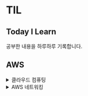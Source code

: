 # TIL 
## Today I Learn

공부한 내용을 하루하루 기록합니다.

## AWS

<details>
<summary>클라우드 컴퓨팅</summary>

<!-- summary 아래 한칸 공백 두어야함 -->
### 클라우드 컴퓨팅
클라우드 컴퓨팅

클라우드 컴퓨팅은 IT 리소스를 인터넷을 통해 온디맨드로 제공하며 사용한 만큼만 비용을 지불합니다.

온디맨드 제공이란 AWS가 사용자에게 필요한 리소스를 필요한 순간에 전달할 수 있다는 것이다.
이를 통해 사용자는 리소스가 필요하다고 미리 알리지 않아도 되며,
300개의 가상 서버가 갑자기 필요해 질 경우 미리 통보하지 않고 클릭 몇번으로 바로 시작할 수 있는것이다.

클라우드 컴퓨팅 모델

- IaaS
	클라우드 IT의 기본 빌딩 블록을 포함하고 일반적으로
	네트워킹 기능, 컴ㅁ퓨터 및 데이터 스토리지 공간을 제공
- PaaS
	기본 인프로를 관리할 필요가 없어 애플리케이션 개발과 관리에 집중 가능
	리소스 구매, 용량 계획, 소프트웨어 유지 관리 등 다른 모든 획일적 작업에 대한
	부담을 덜어 줌
- SaaS
	서비스 제공업체에 의해 실행되고 관리되는 완전한 제품을 제공하여
	소프트웨어 특정 부분을 어떻게 사용할지만 생각하면 된다.


클라우드 컴퓨팅의 배포 모델

- 클라우드 기반 배포
	애플리케이션의 모든 부분을 클라우드에서 실행
	기존 애플리케이션을 클라우드로 마이그레이션
	클라우드에서 새 애플리케이션 설계 및 빌드
- 온프레미스 배포
	가상화 및 리소스 관리 도구를 사용해 리소스를 배포
	애플리케이션 관리 및 가상화 기술을 사용해 리소스 활용도를 높임
- 하이브리드 배포
	클라우드 기반 리소스를 온프레미스 인프라에 연결
	클라우드 기반 리소스를 레거시 IT 애플리케이션과 통합

### EC2
AWS EC2

Amazon Elastic Compute Cloud

서비스 운영을 위해 서버가 필요하다.
이 서버를 통해 웹 애플리케이션을 호스팅하고, 필요한 컴퓨팅 용량을 제공한다.

AWS를 사용하는 경우 이러한 서버가 곧 물리적이니서버가 아닌 가상화되어 있는 서버이다.
이 가상화된 서버에 액세스 하는데 사용하는 서비스를 EC2라고 한다.

기본적으로 EC2는 가상화 기술을 사용해 AWS에서 관리한다.
또한 AWS에서 관리하고 있는 물리적 호스트 시스템에서 실행 되기  때문에
EC2를 실제 가동할 때는 전체 호스트를 소유하지 않고, 호스트를 다른 여러 인스턴스와 공유해 사용한다.
이러한 방식을 가상 머신이라 한다.

이러한 가상 머신끼리 서로 물리적인 리소르르 공유하고 책임지는것을 멀티 테넌시라 한다.
AWS는 하이퍼바이저를 통해 멀티 테넌시 조정을 책임지고 관리한다.
또한, 하이퍼바이저는 호스트의 리소스를 서로 공유하는 가상 머신을 서로 분리한다.

즉, EC2 인스턴스가 서로 리소스를 공유하며, 그 호스트에 있는 다른 EC2 인스턴스는 인식하지 않는 것이다.


#### Amazon EC2 인스턴스 유형

Amazon EC2 인스턴스 유형은 다양한 작업에 최적화 되어 있으며,
워크로드 및 애플리케이션의 요구사항을 고려해야 한다.

각 EC2 인스턴스의 유형은 인스턴스 패밀리로 구분되며, 특정 작업에 최적화 된다.

- 범용
	균형 있는 리소스
	다양한 워크로드
- 컴퓨팅 최적화
	고성능 프로세서를 활용하는 컴퓨팅 집약적인 애플리케이션에 적합
	게임 서버
	고성능 컴퓨팅(HPC)
	과학 모델링
- 메모리 최적화
	대규모 데이터 집합을 처리하는 워크로드에 빠른 성능을 제공
	메모리 집약적 작업
- 액셀러레이티드 컴퓨팅
	하드웨어 액셀러레이터 또는 코프로세서를 사용해 CPU에서 실행되는 소프트웨어에서 보다 더 효율적으로 수행
	부동 소수점 숫자 계산
	그래픽 처리
	데이터 패턴 일치
- 스토리지 최적화
	로컬 스토리지의 대규모 데이터 집합에 대한 액세스가 많이 필요한 워크로드를 위해 설계
	대규모 데이터를 빠르게 처리하는 데이터 웨어하우스
	분산 파일 시스템
	고빈도 온라인 트랜잭션 처리(OLTP)


#### EC2 요금
Amazon EC2에서는 사용한 컴퓨팅 시간에 대해서만 비용을 지불하며,
사용 사례에 따라 다양한 요금 옵션을 제공한다.

EC2 요금 옵션
- 온디맨드
	중단할 수 없는 불규칙한 단기 워크로드가 있는 애플리케이션에 가장 적합
	인스턴스는 중지될 때까지 계속 실행되며, 사용한 컴퓨팅 시간에 대해서만 비용 지불
- 예약 인스턴스
	계정에서 온디맨드 인스턴스를 사용할 때 적용되는 결제 할인 옵션
	
	> - 표준 예약 인스턴스 : 안정적 상태의 애플리케이션에 필요한 인스턴스 유형 및 크기, AWS 리전을 알고 있는 경우 적합
	> - 컨버터블 예약 인스턴스 : 여러 가용 영역 또는 다양한 인스턴스 유형에서 실행해야 하는 경우 적합
- EC2 Instance Savings Plans
	특정 인스턴스 패밀리 및 리전에 대해 1년 또는 3년 기간 동안 시간당 지출 약정ㅇ르 할 경우 EC2 인스턴스 비용을 할인한다.
	약정 기간 동안 사용량에 유연성이 필요한 경우 적합한 옵션
- 스팟 인스턴스
	미사용 Amazon EC2 컴퓨팅 용량을 사용해 온디맨드 요금의 ㅣ최대 90% 까지 비용을 절감 할 수 있다.
	시작 및 종료 시간이 자유롭거나 중단을 견딜 수 있는 워크로드에 적합
- 전용 호스트
	EC2가 사용하는 물리적 호스트를 전용으로 사용할 수 있다.
	가장 많은 비용이 요구


#### Amazon EC2 크기 조정

온프라미스 데이터 센터 경우
고객 워크로드는 시간에 따라 달라진다.
만약 평균 사용량 만큼 하드웨어를 구매하는 경우 피크 부하 발생 시
하드웨어 부족으로 고객에게 서비스를 제공할 수 없을 것이다.

- EC2의 확정성, 탄력성
	필요한 리소스만으로 시작하고 확장 및 축소를 통해 변화에 자동으로 대응하도록 아키텍처를 설계해야한다.
	이 기능을 AWS에서 **Amazon EC2 Auto Scaling**을 통해 지원한다.

- Amazon EC2 Auto Scaling
	변화하는 애플리케이션 수요에 따라 EC2 인스턴스를 자동으로 추가하거나 제거할 수 있다.
	동적 조정(수요 변화에 대응)과, 예측 조정(적정 수 인스턴스를 자동으로 예약)이라는 2가지 접근 방식에 따라 이루어 진다.

	Auto Scaling 그룹의 크기를 구성할 때 최소 Amazon EC2 인스턴스 수를 1로 설정하면, 
	하나 이상의 EC2 인스턴스가 항상 실행중인 상태가 된다.

	최소 용량, 희망 용량, 최대 용량을 설정해, EC2 인스턴스의 갯수를 조정하여 비용 효율적인 아키텍처를 설계할 수 있다.


#### 트래픽 처리

로드 밸런서
요청을 받은 후 처리할 인스턴스로 라우팅하는 인스턴스

Elastic load balancing

ELB는 트래픽을 EC2 인스턴스와 같은 여러 리소스에 자동 분산하는 AWS 서비스이다.
들어오는 트래픽의 양에 따라 EC2 인스턴스를 추가, 제거하므로 
이러한 요청이 로드 밸런서로 먼저 라우팅 되고, 이후 요청을 처리할 리소스로 분산된다.

즉, ELB와 EC2 Auto Scaling을 서로 연동하여 실행되는 애플리케이션이 뛰어난 성능과 가용성을 제공하도록 돕는다.


#### 메시징 및 대기열

애플리케이션이 직접 소통하는 밀결합된 상태에서는 구성 요소의 고장이나 변경의 경우 다른 구성 요소 혹은 애플리케이션 전체에 장애가 발생할 수 있다.
안정적인 아키텍처에서는 애플리케이션 A에서 메시지 대기열에 메시지를 전송하고 애플리케이션 B에서 순차적으로 이를 실행한다.

AWS 에서는 이를 Amazon Simple Queue Service(Amazon SQS)와 Amazon Simple Notification Service(Amazon SNS)를 통해 제공한다.

- SQS
	SQS 대기열은 메시지가 처리될 때까지 배치되는 영역으로
	규모에 상관없이 소프트웨어 구성요소 간 메시지를 전송, 저장, 수신 할 수 있다.
	메시지에 포함된 데이터는 페이로드라고 하며, 이러한 데이터는 전달되기 전까지 안전하게 보호된다.
- SNS
	Amazon Simple Notification Service는 게시 및 구독 서비스로써
	SNS 주제(메시지를 전달할 채널)를 사용하여
	주제에 대한 구독자를 구성하고, 구독자에게 최종적으로 메시지를 전달한다.

### 추가 컴퓨팅 서비스

사용 사례에 따라 EC2 인스턴스를 대신 할 대안을 사용해야하는 경우
다른 컴퓨팅 옵션을 대안을 사용할 수 있다.

#### 서버리스

기본 인프라나 인스턴스를 마치 서버가 없는것 처럼 관리할 필요가 없다.
사용자는 애플리케이션에만 집중 할 수 있다.

- AWS Lambda
	서버리스 컴퓨팅 옵션 중 하나로
	사용자가 코드를 Lambda 함수에 업로드 할 수 있게 도와
	트리거에 의해 이 Lambda가 자동으로 조절된다.
	이를 통해 사용자는 사용한 컴퓨팅 시간에 대한 요금만 지불할 수 있다.
	(웹 서비스의 백엔드 혹은 요청 처리 등 처리 시간이 빠른 경우 유용)

또한, AWS 에서는 컨테이너식 애플리케이션을 빌드하고 실행할 수 있다.

- 컨테이너
  
	애플리케이션과 애플리케이션을 실행하는 구성 요소를 모아둔 패키지
	컨테이너식 애플리케이션을 실행 할 경우 확장성을 고려해야한다.
	
- 컨테이너 오케스트레이션 도구
  
	컨테이너 관리를 지원하기 위한 서비스
	- Amazon Elastic Container Service (ECS)
   
		AWS에서 컨테이너식 애플리케이션을 실행, 확장할 수 있는 확장성이 뛰어난 컨테이너 관리 시스템

		ECS는 애플리케이션을 신속하게 구축, 테스트 배포할 수 있는 플랫폼인 Docker 컨테이너를 지원
	- Amazon Elastic Kubernetes Service (EKS)
   
		AWS에서 Kubernetes를 실행하는 데 사용할 수 있는 완전관리형 서비스이다.
	- AWS Fargate
   
		컨테이너 용 서버리스 컴퓨팅 플랫폼

		Amazon EKS와 Amazon ECS에서 작동한다.

		Fargate는 자동으로 서버 인프라를 관리한다.

</details>

<details>
<summary>AWS 네트워킹</summary>

<!-- summary 아래 한칸 공백 두어야함 -->
### Amazon Vurtural Private Cloud(VPC)
AWS 서비스 사용자들의 인스턴스와 같은 리소스에 경계가 없다면 네트워크 트래픽이 제한 없이 리소스 간에 흐를 것이다.

VPC 를 사용하면 사용자가 정의한 가상 네트워크에서 AWS 리소스를 실행할 수 있는 격리된 AWS cloud 섹션을 프로비저닝 할 수 있다.

VPC 내에는 EC2 인스턴스와 같이 사용자가 정의한 가상 네트워크 리소스를 배치할 수 있으며,
한 VPC 내에서 여러 서브넷을 통해 리소스를 구성할 수 있다. 

서브넷은 VPC에 있는 ip 주소의 모음으로써,  리소스를 그룹화 할 수 있게한다.

#### 인터넷 게이트웨이

인터넷 게이트 웨이는 VPC와 인터넷 간의 연결으로써, 인터넷 게이트 웨이가 없으면 아무도 VPC 내의 리소스에 액세스할 수 없다.

- 퍼블릭 트래픽
	인터넷 게이트라는 공개된 출입구를 통해서 리소스에 액세스
- 프라이빗 트래픽
	가상 프라이빗 게이트웨이를 통해 승인된 네트워크에서 나오는 트래픽만 VPC로 들어가도록 허용
	
#### AWS Direct Connect
	
 데이터센터에서 AWS로 이어지는 비공개 전용 회선 구축
 
이를 통해 높은수준의 규제와 규정준수 요구사항을 쉽게 충족할 수 있다.
<br/>
<br/>
### VPC 네트워크 트랙픽

고객이 AWS 클라우드에서 호스팅되는 애플리케이션에 데이터를 요청하면 이 요청은 패킷을 전송된다.

패킷은 인터넷 게이트웨이를 통해 VPC 내부로 들어가서,

서브넷 경계에서 네트워크 액세스 제어 목록을 통해 권한을 확인한다.

#### 네트워크 ACL
서브넷 수준에서 인바우드 및 아웃바운드 트래픽을 제어하는 가상 방화벽
- **스테이트리스** 패킷 필터링(상태 비저장)
- ACL은 기본적으로 모든 트래픽 허용	

하지만 네트워크 ACL은 서브넷 경계를 지나는 패킷만 검사할 수 있으며,
패킷이 특정 EC2 인스턴스에 도달할 수 있는지는 평가할 수 없다.

#### 보안그룹
Amazon EC2 인스턴스에 대한 인바운드 및 아웃바운드 트래픽을 제어하는 가상 방화벽
- **스트레이트풀** 패킷 필터링 (상태 저장) 즉, 들어오는 패킷에 대한 결정을 기억한다.
	

</details>

